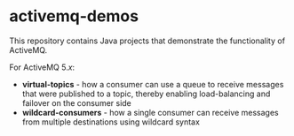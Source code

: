 # activemq-demos

This repository contains Java projects that demonstrate the functionality of ActiveMQ.

For ActiveMQ 5._x_:

- **virtual-topics** - how a consumer can use a queue to receive messages that were published to a topic, thereby enabling load-balancing and failover on the consumer side
- **wildcard-consumers** - how a single consumer can receive messages from multiple destinations using wildcard syntax
